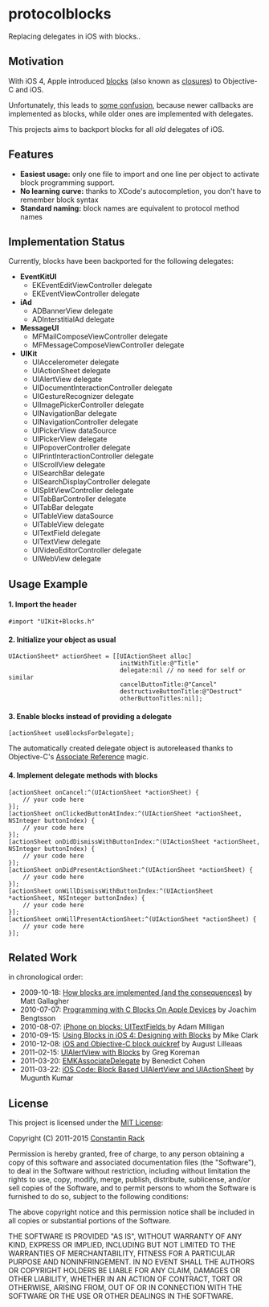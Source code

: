 # protocolblocks

Replacing delegates in iOS with blocks..

## Motivation

With iOS 4, Apple introduced [blocks](http://developer.apple.com/library/ios/#documentation/cocoa/Conceptual/Blocks/Articles/00_Introduction.html) (also known as [closures](https://secure.wikimedia.org/wikipedia/en/wiki/Closure_%28computer_science%29)) to Objective-C and iOS.

Unfortunately, this leads to [some confusion](http://stackoverflow.com/questions/3940520/why-does-the-new-ios-gamekit-split-between-delegates-and-blocks), because newer callbacks are implemented as blocks, while older ones are implemented with delegates.

This projects aims to backport blocks for all *old* delegates of iOS.

## Features

* **Easiest usage:**
  only one file to import and one line per object to activate block programming support.
* **No learning curve:**
  thanks to XCode's autocompletion, you don't have to remember block syntax
* **Standard naming:**
  block names are equivalent to protocol method names

## Implementation Status

Currently, blocks have been backported for the following delegates:

* **EventKitUI**
  * EKEventEditViewController delegate
  * EKEventViewController delegate
* **iAd**
  * ADBannerView delegate
  * ADInterstitialAd delegate
* **MessageUI**
  * MFMailComposeViewController delegate
  * MFMessageComposeViewController delegate
* **UIKit**
  * UIAccelerometer delegate
  * UIActionSheet delegate
  * UIAlertView delegate
  * UIDocumentInteractionController delegate
  * UIGestureRecognizer delegate
  * UIImagePickerController delegate
  * UINavigationBar delegate
  * UINavigationController delegate
  * UIPickerView dataSource
  * UIPickerView delegate
  * UIPopoverController delegate
  * UIPrintInteractionController delegate
  * UIScrollView delegate
  * UISearchBar delegate
  * UISearchDisplayController delegate
  * UISplitViewController delegate
  * UITabBarController delegate
  * UITabBar delegate
  * UITableView dataSource
  * UITableView delegate
  * UITextField delegate
  * UITextView delegate
  * UIVideoEditorController delegate
  * UIWebView delegate

## Usage Example

#### 1. Import the header
```
#import "UIKit+Blocks.h"
```
#### 2. Initialize your object as usual
```
UIActionSheet* actionSheet = [[UIActionSheet alloc]
                               initWithTitle:@"Title"
                               delegate:nil // no need for self or similar
                               cancelButtonTitle:@"Cancel"
                               destructiveButtonTitle:@"Destruct"
                               otherButtonTitles:nil];
```
#### 3. Enable blocks instead of providing a delegate
```
[actionSheet useBlocksForDelegate];
```
The automatically created delegate object is autoreleased thanks to Objective-C's [Associate Reference](http://developer.apple.com/library/mac/#documentation/Cocoa/Conceptual/ObjectiveC/Chapters/ocAssociativeReferences.html) magic.

#### 4. Implement delegate methods with blocks

```
[actionSheet onCancel:^(UIActionSheet *actionSheet) {
    // your code here
}];
[actionSheet onClickedButtonAtIndex:^(UIActionSheet *actionSheet, NSInteger buttonIndex) {
    // your code here
}];
[actionSheet onDidDismissWithButtonIndex:^(UIActionSheet *actionSheet, NSInteger buttonIndex) {
    // your code here
}];
[actionSheet onDidPresentActionSheet:^(UIActionSheet *actionSheet) {
    // your code here
}];
[actionSheet onWillDismissWithButtonIndex:^(UIActionSheet *actionSheet, NSInteger buttonIndex) {
    // your code here
}];
[actionSheet onWillPresentActionSheet:^(UIActionSheet *actionSheet) {
    // your code here
}];
```

## Related Work

in chronological order:

* 2009-10-18: [How blocks are implemented (and the consequences)](http://cocoawithlove.com/2009/10/how-blocks-are-implemented-and.html) by Matt Gallagher
* 2010-07-07: [Programming with C Blocks On Apple Devices](http://thirdcog.eu/pwcblocks/) by Joachim Bengtsson
* 2010-08-07: [iPhone on blocks: UITextFields ](http://pivotallabs.com/users/amilligan/blog/articles/1353-iphone-on-blocks-uitextfields) by Adam Milligan
* 2010-09-15: [Using Blocks in iOS 4: Designing with Blocks](http://pragmaticstudio.com/blog/2010/9/15/ios4-blocks-2) by Mike Clark
* 2010-12-08: [iOS and Objective-C block quickref](http://augustl.com/blog/2010/ios_and_objective_c_block_quickref) by August Lilleaas
* 2011-02-15: [UIAlertView with Blocks](http://gkoreman.com/blog/2011/02/15/uialertview-with-blocks/) by Greg Koreman 
* 2011-03-20: [EMKAssociateDelegate](http://benedictcohen.co.uk/blog/archives/189) by Benedict Cohen
* 2011-03-22: [iOS Code: Block Based UIAlertView and UIActionSheet](http://blog.mugunthkumar.com/coding/ios-code-block-based-uialertview-and-uiactionsheet/) by Mugunth Kumar

## License

This project is licensed under the [MIT License](http://www.opensource.org/licenses/mit-license.php):

Copyright (C) 2011-2015 [Constantin Rack](http://www.constantin-rack.com/)

Permission is hereby granted, free of charge, to any person obtaining a copy
of this software and associated documentation files (the "Software"), to deal
in the Software without restriction, including without limitation the rights
to use, copy, modify, merge, publish, distribute, sublicense, and/or sell
copies of the Software, and to permit persons to whom the Software is
furnished to do so, subject to the following conditions:

The above copyright notice and this permission notice shall be included in
all copies or substantial portions of the Software.

THE SOFTWARE IS PROVIDED "AS IS", WITHOUT WARRANTY OF ANY KIND, EXPRESS OR
IMPLIED, INCLUDING BUT NOT LIMITED TO THE WARRANTIES OF MERCHANTABILITY,
FITNESS FOR A PARTICULAR PURPOSE AND NONINFRINGEMENT. IN NO EVENT SHALL THE
AUTHORS OR COPYRIGHT HOLDERS BE LIABLE FOR ANY CLAIM, DAMAGES OR OTHER
LIABILITY, WHETHER IN AN ACTION OF CONTRACT, TORT OR OTHERWISE, ARISING FROM,
OUT OF OR IN CONNECTION WITH THE SOFTWARE OR THE USE OR OTHER DEALINGS IN
THE SOFTWARE.
